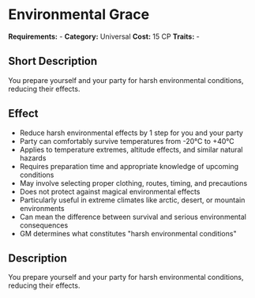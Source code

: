 # Environmental Grace

**Requirements:** -
**Category:** Universal
**Cost:** 15 CP
**Traits:** -


## Short Description
You prepare yourself and your party for harsh environmental conditions, reducing their effects.

## Effect
- Reduce harsh environmental effects by 1 step for you and your party
- Party can comfortably survive temperatures from -20°C to +40°C
- Applies to temperature extremes, altitude effects, and similar natural hazards
- Requires preparation time and appropriate knowledge of upcoming conditions
- May involve selecting proper clothing, routes, timing, and precautions
- Does not protect against magical environmental effects
- Particularly useful in extreme climates like arctic, desert, or mountain environments
- Can mean the difference between survival and serious environmental consequences
- GM determines what constitutes "harsh environmental conditions"

## Description
You prepare yourself and your party for harsh environmental conditions, reducing their effects.